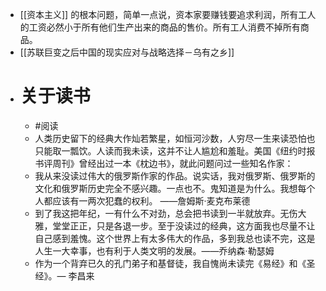 - [[资本主义]] 的根本问题，简单一点说，资本家要赚钱要追求利润，所有工人的工资必然小于所有他们生产出来的商品的售价。所有工人消费不掉所有商品。
- [[苏联巨变之后中国的现实应对与战略选择－乌有之乡]]
- # 关于读书
	- #阅读
	- 人类历史留下的经典大作灿若繁星，如恒河沙数，人穷尽一生来读恐怕也只能取一瓢饮。人读而我未读，这并不让人尴尬和羞耻。美国《纽约时报书评周刊》曾经出过一本《枕边书》，就此问题问过一些知名作家：
	- 我从来没读过伟大的俄罗斯作家的作品。说实话，我对俄罗斯、俄罗斯的文化和俄罗斯历史完全不感兴趣。一点也不。鬼知道是为什么。我想每个人都应该有一两次犯蠢的权利。 ——詹姆斯·麦克布莱德
	- 到了我这把年纪，一有什么不对劲，总会把书读到一半就放弃。无伤大雅，堂堂正正，只是各退一步。至于没读过的经典，这方面我也尽量不让自己感到羞愧。这个世界上有太多伟大的作品，多到我总也读不完，这是人生一大幸事，也有利于人类文明的发展。——乔纳森·勒瑟姆
	- 作为一个背弃已久的孔门弟子和基督徒，我自愧尚未读完《易经》和《圣经》。— 李昌来
